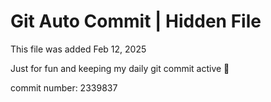 # Git Auto Commit | Hidden File

This file was added Feb 12, 2025

Just for fun and keeping my daily git commit active 🤪

commit number: 2339837
